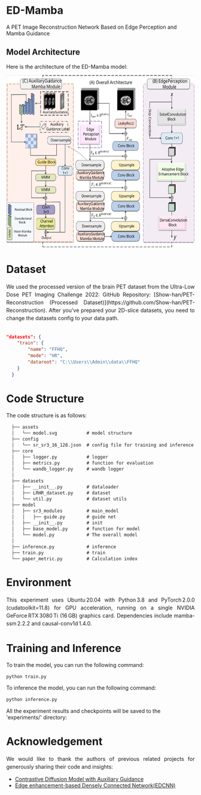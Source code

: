 # ED-Mamba
A PET Image Reconstruction Network Based on Edge Perception and Mamba Guidance

## Model Architecture

Here is the architecture of the ED-Mamba model:

<p align="center">
  <img
    src="https://raw.githubusercontent.com/Ethevliu/ED-Mamba/main/assets/model.svg"
    alt="Model Architecture"
    width="620"
    height="460"
  />
</p>

# Dataset

<p style="line-height:1.5; text-align: justify;">
We used the processed version of the brain PET dataset from the Ultra-Low Dose PET Imaging Challenge 2022:
GitHub Repository: [Show-han/PET-Reconstruction (Processed Dataset)](https://github.com/Show-han/PET-Reconstruction). After you’ve prepared your 2D-slice datasets, you need to change the datasets config to your data path.
</p>

```json

"datasets": {
    "train": {
        "name": "FFHQ",
        "mode": "HR",  
        "dataroot": "C:\\Users\\Admin\\data\\FFHQ"
    }
  }
```


# Code Structure


The code structure is as follows:
```
  ├── assets
  │   └── model.svg           # model structure
  ├── config
  │   └── sr_sr3_16_128.json  # config file for training and inference
  ├── core
  │   ├── logger.py           # logger
  │   ├── metrics.py          # function for evaluation
  │   └── wandb_logger.py     # wandb logger
  │   
  ├── datasets
  │   ├── __init__.py         # dataloader
  │   ├── LRHR_dataset.py     # dataset
  │   └── util.py             # dataset utils
  ├── model
  │   ├── sr3_modules         # main_model
  │   │   ├── guide.py        # guide net
  │   ├── __init__.py         # init
  │   ├── base_model.py       # function for model
  │   └── model.py            # The overall model
  │    
  ├── inference.py            # inference
  ├── train.py                # train
  └── paper_metric.py         # Calculation index
```


# Environment

<p style="line-height:1.5; text-align: justify;">
This experiment uses Ubuntu 20.04 with Python 3.8 and PyTorch 2.0.0 (cudatoolkit=11.8) for GPU acceleration, running on a single NVIDIA GeForce RTX 3080 Ti (16 GB) graphics card. Dependencies include mamba-ssm 2.2.2 and causal-conv1d 1.4.0.
</p>


# Training and Inference

To train the model, you can run the following command:

```bash
python train.py 
```

To inference the model, you can run the following command:

```bash
python inference.py 
```

All the experiment results and checkpoints will be saved to the 'experiments/' directory:


# Acknowledgement

<p style="line-height:1.5; text-align: justify;">
We would like to thank the authors of previous related projects for generously sharing their code and insights:

- [Contrastive Diffusion Model with Auxiliary Guidance](https://github.com/Show-han/PET-Reconstruction)
- [Edge enhancement-based Densely Connected Network(EDCNN)](https://github.com/workingcoder/EDCNN)
</p>

